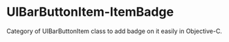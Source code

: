 # UIBarButtonItem-ItemBadge
Category of UIBarButtonItem class to add badge on it easily in Objective-C.
